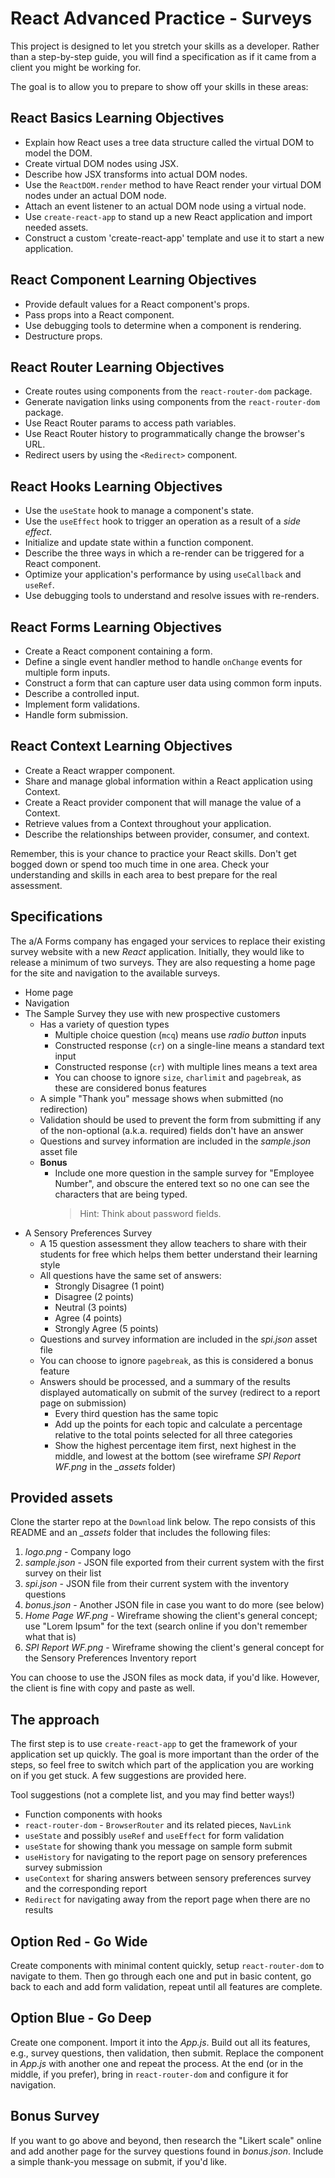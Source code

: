 # React Advanced Practice - Surveys

This project is designed to let you stretch your skills as a developer. Rather
than a step-by-step guide, you will find a specification as if it came from a
client you might be working for.

The goal is to allow you to prepare to show off your skills in these areas:

## React Basics Learning Objectives

- Explain how React uses a tree data structure called the virtual DOM to model
  the DOM.
- Create virtual DOM nodes using JSX.
- Describe how JSX transforms into actual DOM nodes.
- Use the `ReactDOM.render` method to have React render your virtual DOM nodes
  under an actual DOM node.
- Attach an event listener to an actual DOM node using a virtual node.
- Use `create-react-app` to stand up a new React application and import needed
  assets.
- Construct a custom 'create-react-app' template and use it to start a new
  application.

## React Component Learning Objectives

- Provide default values for a React component's props.
- Pass props into a React component.
- Use debugging tools to determine when a component is rendering.
- Destructure props.

## React Router Learning Objectives

- Create routes using components from the `react-router-dom` package.
- Generate navigation links using components from the `react-router-dom`
  package.
- Use React Router params to access path variables.
- Use React Router history to programmatically change the browser's URL.
- Redirect users by using the `<Redirect>` component.

## React Hooks Learning Objectives

- Use the `useState` hook to manage a component's state.
- Use the `useEffect` hook to trigger an operation as a result of a _side
  effect_.
- Initialize and update state within a function component.
- Describe the three ways in which a re-render can be triggered for a React
  component.
- Optimize your application's performance by using `useCallback` and `useRef`.
- Use debugging tools to understand and resolve issues with re-renders.

## React Forms Learning Objectives

- Create a React component containing a form.
- Define a single event handler method to handle `onChange` events for multiple
  form inputs.
- Construct a form that can capture user data using common form inputs.
- Describe a controlled input.
- Implement form validations.
- Handle form submission.

## React Context Learning Objectives

- Create a React wrapper component.
- Share and manage global information within a React application using Context.
- Create a React provider component that will manage the value of a Context.
- Retrieve values from a Context throughout your application.
- Describe the relationships between provider, consumer, and context.

Remember, this is your chance to practice your React skills. Don't get bogged
down or spend too much time in one area. Check your understanding and skills in
each area to best prepare for the real assessment.

## Specifications

The a/A Forms company has engaged your services to replace their existing survey
website with a new _React_ application. Initially, they would like to release a
minimum of two surveys. They are also requesting a home page for the site and
navigation to the available surveys.

- Home page
- Navigation
- The Sample Survey they use with new prospective customers
  - Has a variety of question types
    - Multiple choice question (`mcq`) means use _radio button_ inputs
    - Constructed response (`cr`) on a single-line means a standard text input
    - Constructed response (`cr`) with multiple lines means a text area
    - You can choose to ignore `size`, `charlimit` and `pagebreak`, as these
      are considered bonus features
  - A simple "Thank you" message shows when submitted (no redirection)
  - Validation should be used to prevent the form from submitting if any of the
    non-optional (a.k.a. required) fields don't have an answer
  - Questions and survey information are included in the _sample.json_ asset
    file
  - **Bonus**
    - Include one more question in the sample survey for "Employee Number", and
      obscure the entered text so no one can see the characters that are being
      typed.
      > Hint: Think about password fields.
- A Sensory Preferences Survey
  - A 15 question assessment they allow teachers to share with their students
    for free which helps them better understand their learning style
  - All questions have the same set of answers:
    - Strongly Disagree (1 point)
    - Disagree (2 points)
    - Neutral (3 points)
    - Agree (4 points)
    - Strongly Agree (5 points)
  - Questions and survey information are included in the _spi.json_ asset file
  - You can choose to ignore `pagebreak`, as this is considered a bonus feature
  - Answers should be processed, and a summary of the results displayed
    automatically on submit of the survey (redirect to a report page on
    submission)
    - Every third question has the same topic
    - Add up the points for each topic and calculate a percentage relative to
      the total points selected for all three categories
    - Show the highest percentage item first, next highest in the middle, and
      lowest at the bottom (see wireframe _SPI Report WF.png_ in the _\_assets_
      folder)

## Provided assets

Clone the starter repo at the `Download` link below. The repo consists of this
README and an _\_assets_ folder that includes the following files:

1. _logo.png_ - Company logo
2. _sample.json_ - JSON file exported from their current system with the first
   survey on their list
3. _spi.json_ - JSON file from their current system with the inventory questions
4. _bonus.json_ - Another JSON file in case you want to do more (see below)
5. _Home Page WF.png_ - Wireframe showing the client's general concept; use
   "Lorem Ipsum" for the text (search online if you don't remember what that is)
6. _SPI Report WF.png_ - Wireframe showing the client's general concept for the
   Sensory Preferences Inventory report

You can choose to use the JSON files as mock data, if you'd like.
However, the client is fine with copy and paste as well.

## The approach

The first step is to use `create-react-app` to get the framework of your
application set up quickly. The goal is more important than the order of the
steps, so feel free to switch which part of the application you are working on
if you get stuck. A few suggestions are provided here.

Tool suggestions (not a complete list, and you may find better ways!)

- Function components with hooks
- `react-router-dom` - `BrowserRouter` and its related pieces, `NavLink`
- `useState` and possibly `useRef` and `useEffect` for form validation
- `useState` for showing thank you message on sample form submit
- `useHistory` for navigating to the report page on sensory preferences survey
  submission
- `useContext` for sharing answers between sensory preferences survey and
  the corresponding report
- `Redirect` for navigating away from the report page when there are no results

## Option Red - Go Wide

Create components with minimal content quickly, setup `react-router-dom` to
navigate to them. Then go through each one and put in basic content, go back
to each and add form validation, repeat until all features are complete.

## Option Blue - Go Deep

Create one component. Import it into the _App.js_. Build out all its features,
e.g., survey questions, then validation, then submit. Replace the component in
_App.js_ with another one and repeat the process. At the end (or in the middle,
if you prefer), bring in `react-router-dom` and configure it for navigation.

## Bonus Survey

If you want to go above and beyond, then research the "Likert scale" online and
add another page for the survey questions found in _bonus.json_. Include a
simple thank-you message on submit, if you'd like.
